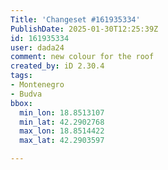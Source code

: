 ```yaml
---
Title: 'Changeset #161935334'
PublishDate: 2025-01-30T12:25:39Z
id: 161935334
user: dada24
comment: new colour for the roof
created_by: iD 2.30.4
tags:
- Montenegro
- Budva
bbox:
  min_lon: 18.8513107
  min_lat: 42.2902768
  max_lon: 18.8514422
  max_lat: 42.2903597

---
```

